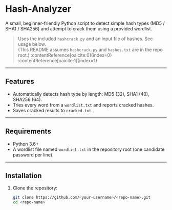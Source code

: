 # Hash-Analyzer

A small, beginner-friendly Python script to detect simple hash types (MD5 / SHA1 / SHA256) and attempt to crack them using a provided wordlist.

> Uses the included `hashcrack.py` and an input file of hashes. See usage below.  
> (This README assumes `hashcrack.py` and `hashes.txt` are in the repo root.) :contentReference[oaicite:0]{index=0} :contentReference[oaicite:1]{index=1}

---

## Features
- Automatically detects hash type by length: MD5 (32), SHA1 (40), SHA256 (64).
- Tries every word from a `wordlist.txt` and reports cracked hashes.
- Saves cracked results to `cracked.txt`.

---

## Requirements
- Python 3.6+  
- A wordlist file named `wordlist.txt` in the repository root (one candidate password per line).

---

## Installation
1. Clone the repository:
   ```bash
   git clone https://github.com/<your-username>/<repo-name>.git
   cd <repo-name>

